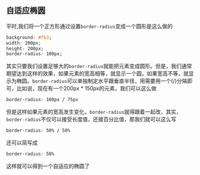 ## 自适应椭圆
平时,我们将一个正方形通过设置`border-radius`变成一个圆形是这么做的

```css
background: #fb3;
width: 200px;
height: 200px;
border-radius: 100px;
```
其实只要我们设置足够大的`border-radius`就能把元素变成圆形。但是，我们通常期望达到这样的效果，如果元素的宽高相等，就显示一个圆，如果宽高不等，就显示为椭圆。`border-radius`可以单独制定水平跟垂直半径，用需要用一个(/)分隔即可，比如说，现在有一个200px * 150px的元素，我们可以这么做
```css
border-radius: 100px / 75px
```
但是这样如果元素的宽高发生变化，`border-radius`就得跟着一起改，其实，`border-radius`不仅可以接受长度值，还接百分比值，那我们就可以这么写

```css
border-radius: 50% / 50%
```
还可以简写成
```css
border-radius: 50%
```
这样就可以得到一个自适应的椭圆了
